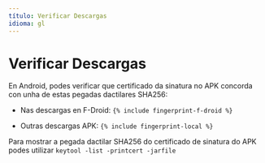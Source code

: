 ```yaml
---
título: Verificar Descargas
idioma: gl
---
```


# Verificar Descargas

En Android, podes verificar que certificado da sinatura no APK concorda con unha de estas pegadas dactilares SHA256:

* Nas descargas en F-Droid: 
 `{% include fingerprint-f-droid %}`

* Outras descargas APK: 
 `{% include fingerprint-local %}`

Para mostrar a pegada dactilar SHA256 do certificado de sinatura do APK podes utilizar 
`keytool -list -printcert -jarfile `

